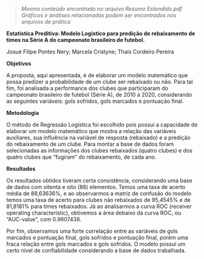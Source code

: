 >*Mesmo conteúdo encontrado no arquivo Resumo Estendido.pdf*
>*Gráficos e análises relacionadas podem ser encontrados nos arquivos de prática*

**Estatística Preditiva: Modelo Logístico para predição de rebaixamento de times na Série A do campeonato brasileiro de futebol.**

Josué Filipe Pontes Nery; Marcela Cristyne; Thaís Cordeiro Pereira

**Objetivos**

A proposta, aqui apresentada, é de elaborar um modelo matemático que possa predizer a probabilidade de um clube ser rebaixado ou não. Para tal fim, foi analisada a performance dos clubes que participaram do campeonato brasileiro de futebol (Série A), de 2010 a 2020, considerando as seguintes variáveis: gols sofridos, gols marcados e pontuação final.

**Metodologia**

O método de Regressão Logística foi escolhido pois possui a capacidade de elaborar um modelo matemático que mostra a relação das variáveis auxiliares, sua influência na variável de resposta (rebaixado) e a predição do rebaixamento de um clube. Para montar a base de dados foram selecionadas as informações dos clubes rebaixados (quatro clubes) e dos quatro clubes que “fugiram” do rebaixamento, de cada ano.

**Resultados**

Os resultados obtidos tiveram certa consistência, considerando uma base de dados com oitenta e oito (88) elementos. Temos uma taxa de acerto média de 88,63636%, e ao observarmos a matriz de confusão do modelo temos uma taxa de acerto para clubes não rebaixados de 95,4545% e de 81,8181% para times rebaixados. Já ao analisarmos a curva ROC (receiver operating characteristic), obtivemos a área debaixo da curva ROC, ou “AUC-value”, com 0.9607438.

Por fim, observamos uma forte correlação entre as variáveis de gols marcados e pontuação final, gols sofridos e pontuação final, porém uma fraca relação entre gols marcados e gols sofridos. O modelo possui um certo nível de confiabilidade considerando a base de dados trabalhada.
